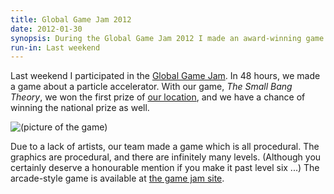 ```yaml
---
title: Global Game Jam 2012
date: 2012-01-30
synopsis: During the Global Game Jam 2012 I made an award-winning game about a particle accelerator.
run-in: Last weekend
---
```


Last weekend I participated in the [Global Game Jam](http://globalgamejam.org).
In 48 hours, we made a game about a particle accelerator.
With our game, _The Small Bang Theory_, we won the first prize of
[our location](http://globalgamejam.org/sites/2012/ggjnl-nhtv-breda-university-applied-sciences),
and we have a chance of winning the national prize as well.

![(picture of the game)](/images/the-small-bang-theory.jpg)

Due to a lack of artists, our team made a game which is all procedural.
The graphics are procedural, and there are infinitely many levels.
(Although you certainly deserve a honourable mention if you make it past level six ...)
The arcade-style game is available at
[the game jam site](http://globalgamejam.org/2012/small-bang-theory "The Small Bang Theory").
